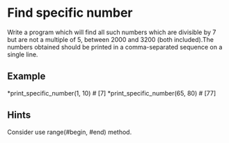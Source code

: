 # Find specific number
Write a program which will find all such numbers which are divisible by 7 but are not a multiple of 5, between 2000 and 3200 (both included).The numbers obtained should be printed in a comma-separated sequence on a single line.

## Example
*print_specific_number(1, 10) # [7]
*print_specific_number(65, 80) # [77]

## Hints
Consider use range(#begin, #end) method.
